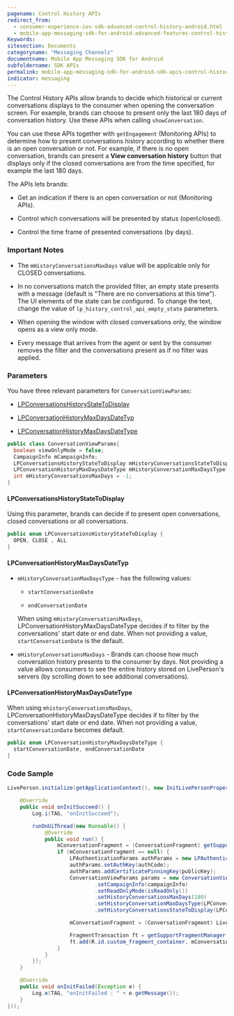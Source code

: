 ```yaml
---
pagename: Control History APIs
redirect_from:
  - consumer-experience-ios-sdk-advanced-control-history-android.html
  - mobile-app-messaging-sdk-for-android-advanced-features-control-history-apis.html
Keywords:
sitesection: Documents
categoryname: "Messaging Channels"
documentname: Mobile App Messaging SDK for Android
subfoldername: SDK APIs
permalink: mobile-app-messaging-sdk-for-android-sdk-apis-control-history-apis.html
indicator: messaging
---
```



The Control History APIs allow brands to decide which historical or current conversations displays to the consumer when opening the conversation screen. For example, brands can choose to present only the last 180 days of conversation history.  Use these APIs when calling `showConversation`.

You can use these APIs together with `getEngagement` (Monitoring APIs) to determine how to present conversations history according to whether there is an open conversation or not. For example, if there is no open conversation, brands can present a **View conversation history** button that displays only if the closed conversations are from the time specified, for example the last 180 days.

The APIs lets brands:

- Get an indication if there is an open conversation or not (Monitoring APIs).

- Control which conversations will be presented by status (open\closed).

- Control the time frame of presented conversations (by days).

### Important Notes

* The `mHistoryConversationsMaxDays` value will be applicable only for CLOSED conversations.

* In no conversations match the provided filter, an empty state presents with a message (default is "There are no conversations at this time"). The UI elements of the state can be configured. To change the text, change the value of `lp_history_control_api_empty_state` parameters. 

* When opening the window with closed conversations only, the window opens as a view only mode.

* Every message that arrives from the agent or sent by the consumer removes the filter and the conversations present as if no filter was applied.

### Parameters 

You have three relevant parameters for `ConversationViewParams`:

  - [LPConversationsHistoryStateToDisplay](#lpconversationshistorystatetodisplay)

  - [LPConversationHistoryMaxDaysDateTyp](#lpconversationhistorymaxdaysdatetyp)

  - [LPConversationHistoryMaxDaysDateType](#lpconversationhistorymaxdaysdatetype)

```java
public class ConversationViewParams{
  boolean viewOnlyMode = false;
  CampaignInfo mCampaignInfo;
  LPConversationsHistoryStateToDisplay mHistoryConversationsStateToDisplay = LPConversationsHistoryStateToDisplay.ALL;
  LPConversationHistoryMaxDaysDateType mHistoryConversationMaxDaysType = LPConversationHistoryMaxDaysDateType.startConversationDate;
  int mHistoryConversationsMaxDays = -1;
}
```


#### LPConversationsHistoryStateToDisplay
Using this parameter, brands can decide if to present open conversations, closed conversations or all conversations.

```java
public enum LPConversationsHistoryStateToDisplay {
  OPEN, CLOSE , ALL
}
```

#### LPConversationHistoryMaxDaysDateTyp

* `mHistoryConversationMaxDaysType` - has the following values: 

   * `startConversationDate`  

   * `endConversationDate`
  
   When using `mHistoryConversationsMaxDays`, LPConversationHistoryMaxDaysDateType decides if to filter by the conversations' start date or end date. When not providing a value, `startConversationDate` is the default. 

* `mHistoryConversationsMaxDays` - Brands can choose how much conversation history presents to the consumer by days. Not providing a value allows consumers to see the entire history stored on LivePerson's servers (by scrolling down to see additional conversations).

#### LPConversationHistoryMaxDaysDateType

When using `mhistoryConversationsMaxDays`, LPConversationHistoryMaxDaysDateType decides if to filter by the conversations' start date or end date. When not providing a value, `startConversationDate` becomes default.

```java
public enum LPConversationHistoryMaxDaysDateType {
  startConversationDate, endConversationDate
}
```



### Code Sample

```java
LivePerson.initialize(getApplicationContext(), new InitLivePersonProperties(brandId, appId, new InitLivePersonCallBack() {

    @Override
    public void onInitSucceed() {
        Log.i(TAG, "onInitSucceed");

        runOnUiThread(new Runnable() {
            @Override
            public void run() {
                mConversationFragment = (ConversationFragment) getSupportFragmentManager().findFragmentByTag(LIVEPERSON_FRAGMENT);
                if (mConversationFragment == null) {
                    LPAuthenticationParams authParams = new LPAuthenticationParams();
                    authParams.setAuthKey(authCode);
                    authParams.addCertificatePinningKey(publicKey);
                    ConversationViewParams params = new ConversationViewParams()
                            .setCampaignInfo(campaignInfo)
                            .setReadOnlyMode(isReadOnly())
                            .setHistoryConversationsMaxDays(180)
                            .setHistoryConversationMaxDaysType(LPConversationHistoryMaxDaysDateType.startConversationDate)
                            .setHistoryConversationsStateToDisplay(LPConversationsHistoryStateToDisplay.ALL);

                    mConversationFragment = (ConversationFragment) LivePerson.getConversationFragment(authParams, params);

                    FragmentTransaction ft = getSupportFragmentManager().beginTransaction();
                    ft.add(R.id.custom_fragment_container, mConversationFragment, LIVEPERSON_FRAGMENT).commit();
                }
            }
        });
    }

    @Override
    public void onInitFailed(Exception e) {
        Log.e(TAG, "onInitFailed : " + e.getMessage());
    }
}));
```



